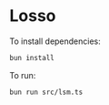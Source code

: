 # Losso

To install dependencies:

```bash
bun install
```

To run:

```bash
bun run src/lsm.ts
```
